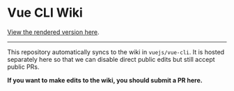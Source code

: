 # Vue CLI Wiki

[View the rendered version here](https://github.com/vuejs/vue-cli/wiki).

---

This repository automatically syncs to the wiki in `vuejs/vue-cli`. It is hosted separately here so that we can disable direct public edits but still accept public PRs.

**If you want to make edits to the wiki, you should submit a PR here.**
